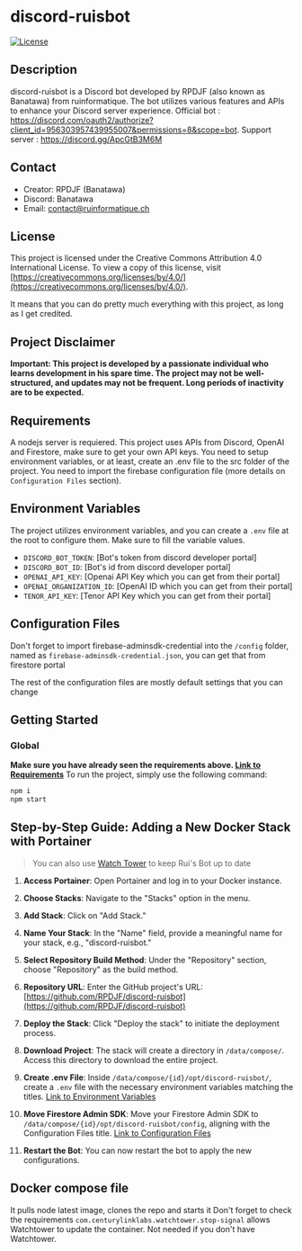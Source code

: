 
# discord-ruisbot

[![License](https://img.shields.io/badge/License-CC%20BY-lightgrey.svg)](https://creativecommons.org/licenses/by/4.0/)

## Description
discord-ruisbot is a Discord bot developed by RPDJF (also known as Banatawa) from ruinformatique. The bot utilizes various features and APIs to enhance your Discord server experience.
Official bot : https://discord.com/oauth2/authorize?client_id=956303957439955007&permissions=8&scope=bot.
Support server : https://discord.gg/ApcGtB3M6M

## Contact
- Creator: RPDJF (Banatawa)
- Discord: Banatawa
- Email: contact@ruinformatique.ch

## License
This project is licensed under the Creative Commons Attribution 4.0 International License. To view a copy of this license, visit [https://creativecommons.org/licenses/by/4.0/](https://creativecommons.org/licenses/by/4.0/).

It means that you can do pretty much everything with this project, as long as I get credited.

## Project Disclaimer

**Important: This project is developed by a passionate individual who learns development in his spare time. The project may not be well-structured, and updates may not be frequent. Long periods of inactivity are to be expected.**

## <a id="Requirements"></a> Requirements
A nodejs server is requiered.
This project uses APIs from Discord, OpenAI and Firestore, make sure to get your own API keys.
You need to setup environment variables, or at least, create an .env file to the src folder of the project.
You need to import the firebase configuration file (more details on `Configuration Files` section).

## <a id="Environment-Variables"></a> Environment Variables
The project utilizes environment variables, and you can create a `.env` file at the root to configure them. Make sure to fill the variable values. 

- `DISCORD_BOT_TOKEN`: [Bot's token from discord developer portal]
- `DISCORD_BOT_ID`: [Bot's id from discord developer portal]
- `OPENAI_API_KEY`: [Openai API Key which you can get from their portal]
- `OPENAI_ORGANIZATION_ID`: [OpenAI ID which you can get from their portal]
- `TENOR_API_KEY`: [Tenor API Key which you can get from their portal]

## <a id="Configuration-Files"></a> Configuration Files
Don't forget to import firebase-adminsdk-credential into the `/config` folder, named as `firebase-adminsdk-credential.json`, you can get that from firestore portal

The rest of the configuration files are mostly default settings that you can change

## Getting Started
### Global
**Make sure you have already seen the requirements above. [Link to Requirements](#Requirements)**
To run the project, simply use the following command:
```bash
npm i
npm start
```

## Step-by-Step Guide: Adding a New Docker Stack with Portainer
> You can also use [Watch Tower](https://github.com/containrrr/watchtower) to keep Rui's Bot up to date

1. **Access Portainer**: Open Portainer and log in to your Docker instance.

2. **Choose Stacks**: Navigate to the "Stacks" option in the menu.

3. **Add Stack**: Click on "Add Stack."

4. **Name Your Stack**: In the "Name" field, provide a meaningful name for your stack, e.g., "discord-ruisbot."

5. **Select Repository Build Method**: Under the "Repository" section, choose "Repository" as the build method.

6. **Repository URL**: Enter the GitHub project's URL: [https://github.com/RPDJF/discord-ruisbot](https://github.com/RPDJF/discord-ruisbot)

7. **Deploy the Stack**: Click "Deploy the stack" to initiate the deployment process.

8. **Download Project**: The stack will create a directory in `/data/compose/`. Access this directory to download the entire project.

9. **Create .env File**: Inside `/data/compose/{id}/opt/discord-ruisbot/`, create a `.env` file with the necessary environment variables matching the titles. [Link to Environment Variables](#Environment-Variables)

10. **Move Firestore Admin SDK**: Move your Firestore Admin SDK to `/data/compose/{id}/opt/discord-ruisbot/config`, aligning with the Configuration Files title. [Link to Configuration Files](#Configuration-Files)

11. **Restart the Bot**: You can now restart the bot to apply the new configurations.


## Docker compose file
It pulls node latest image, clones the repo and starts it
Don't forget to check the requirements
`com.centurylinklabs.watchtower.stop-signal` allows Watchtower to update the container. Not needed if you don't have Watchtower.

